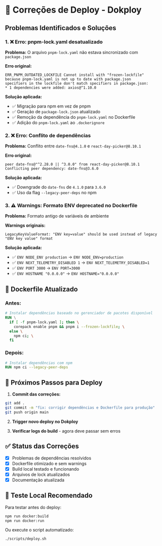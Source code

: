 # 🔧 Correções de Deploy - Dokploy

## Problemas Identificados e Soluções

### 1. ❌ Erro: pnpm-lock.yaml desatualizado
**Problema:** O arquivo `pnpm-lock.yaml` não estava sincronizado com `package.json`

**Erro original:**
```
ERR_PNPM_OUTDATED_LOCKFILE Cannot install with "frozen-lockfile" because pnpm-lock.yaml is not up to date with package.json
specifiers in the lockfile don't match specifiers in package.json:
* 1 dependencies were added: axios@^1.10.0
```

**Solução aplicada:**
- ✅ Migração para npm em vez de pnpm
- ✅ Geração de `package-lock.json` atualizado
- ✅ Remoção da dependência do `pnpm-lock.yaml` no Dockerfile
- ✅ Adição do `pnpm-lock.yaml` ao `.dockerignore`

### 2. ❌ Erro: Conflito de dependências
**Problema:** Conflito entre `date-fns@4.1.0` e `react-day-picker@8.10.1`

**Erro original:**
```
peer date-fns@"^2.28.0 || ^3.0.0" from react-day-picker@8.10.1
Conflicting peer dependency: date-fns@3.6.0
```

**Solução aplicada:**
- ✅ Downgrade do `date-fns` de `4.1.0` para `3.6.0`
- ✅ Uso da flag `--legacy-peer-deps` no npm

### 3. ⚠️ Warnings: Formato ENV deprecated no Dockerfile
**Problema:** Formato antigo de variáveis de ambiente

**Warnings originais:**
```
LegacyKeyValueFormat: "ENV key=value" should be used instead of legacy "ENV key value" format
```

**Solução aplicada:**
- ✅ `ENV NODE_ENV production` → `ENV NODE_ENV=production`
- ✅ `ENV NEXT_TELEMETRY_DISABLED 1` → `ENV NEXT_TELEMETRY_DISABLED=1`
- ✅ `ENV PORT 3000` → `ENV PORT=3000`
- ✅ `ENV HOSTNAME "0.0.0.0"` → `ENV HOSTNAME="0.0.0.0"`

## 📝 Dockerfile Atualizado

### Antes:
```dockerfile
# Instalar dependências baseado no gerenciador de pacotes disponível
RUN \
  if [ -f pnpm-lock.yaml ]; then \
    corepack enable pnpm && pnpm i --frozen-lockfile; \
  else \
    npm ci; \
  fi
```

### Depois:
```dockerfile
# Instalar dependências com npm
RUN npm ci --legacy-peer-deps
```

## 🚀 Próximos Passos para Deploy

1. **Commit das correções:**
```bash
git add .
git commit -m "fix: corrigir dependências e Dockerfile para produção"
git push origin main
```

2. **Trigger novo deploy no Dokploy**

3. **Verificar logs do build** - agora deve passar sem erros

## ✅ Status das Correções

- [x] Problemas de dependências resolvidos
- [x] Dockerfile otimizado e sem warnings  
- [x] Build local testado e funcionando
- [x] Arquivos de lock atualizados
- [x] Documentação atualizada

## 🔄 Teste Local Recomendado

Para testar antes do deploy:
```bash
npm run docker:build
npm run docker:run
```

Ou execute o script automatizado:
```bash
./scripts/deploy.sh
``` 